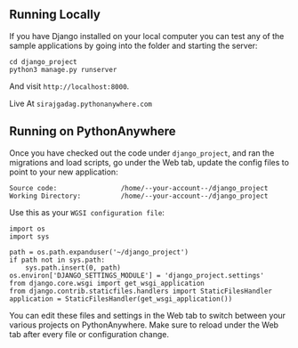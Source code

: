 
Running Locally
---------------

If you have Django installed on your local computer you can test any of the sample
applications by going into the folder and starting the server:

    cd django_project
    python3 manage.py runserver

And visit `http://localhost:8000`.


Live At `sirajgadag.pythonanywhere.com`

Running on PythonAnywhere
-------------------------

Once you have checked out the code under `django_project`, and
ran the migrations and load scripts,
go under the Web tab, update the config files to point to your new application:

    Source code:                /home/--your-account--/django_project
    Working Directory:          /home/--your-account--/django_project

Use this as your `WGSI configuration file`:

    import os
    import sys

    path = os.path.expanduser('~/django_project')
    if path not in sys.path:
        sys.path.insert(0, path)
    os.environ['DJANGO_SETTINGS_MODULE'] = 'django_project.settings'
    from django.core.wsgi import get_wsgi_application
    from django.contrib.staticfiles.handlers import StaticFilesHandler
    application = StaticFilesHandler(get_wsgi_application())

You can edit these files and settings in the Web tab to switch between
your various projects on PythonAnywhere.  Make sure to reload under the Web tab after
every file or configuration change.


